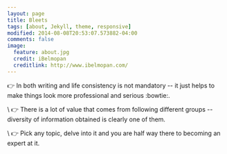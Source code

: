 ```yaml
---
layout: page
title: Bleets
tags: [about, Jekyll, theme, responsive]
modified: 2014-08-08T20:53:07.573882-04:00
comments: false
image:
  feature: about.jpg
  credit: iBelmopan
  creditlink: http://www.ibelmopan.com/
---
```

:point_right: In both writing and life consistency is not mandatory -- it just helps to make things look more professional and serious :bowtie:. 

\\
:point_right: There is a lot of value that comes from following different groups -- diversity of information obtained is clearly one of them.

\\
:point_right: Pick any topic, delve into it and you are half way there to becoming an expert at it.




